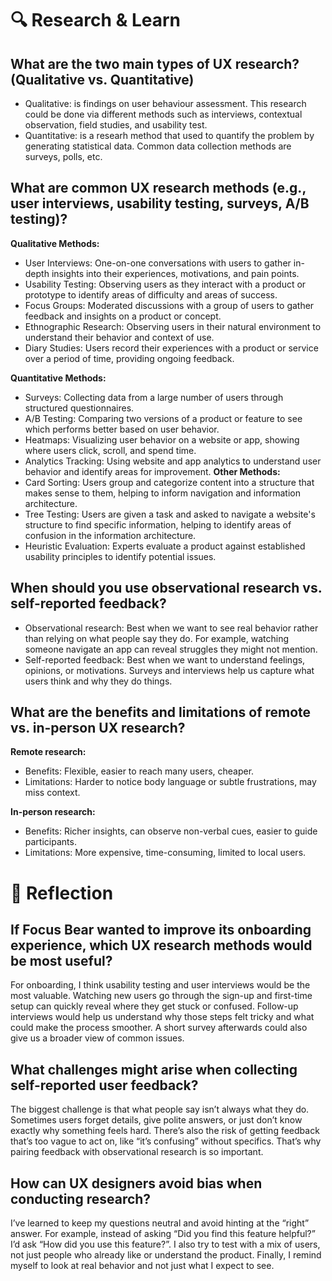 # 🔍 Research & Learn
## What are the two main types of UX research? (Qualitative vs. Quantitative)
- Qualitative: is findings on user behaviour assessment. This research could be done via different methods such as interviews, contextual observation, field studies, and usability test.
- Quantitative: is a researh method that used to quantify the problem by generating statistical data. Common data collection methods are surveys, polls, etc.
## What are common UX research methods (e.g., user interviews, usability testing, surveys, A/B testing)?
**Qualitative Methods:**
- User Interviews: One-on-one conversations with users to gather in-depth insights into their experiences, motivations, and pain points. 
- Usability Testing: Observing users as they interact with a product or prototype to identify areas of difficulty and areas of success. 
- Focus Groups: Moderated discussions with a group of users to gather feedback and insights on a product or concept. 
- Ethnographic Research: Observing users in their natural environment to understand their behavior and context of use. 
- Diary Studies: Users record their experiences with a product or service over a period of time, providing ongoing feedback. 

**Quantitative Methods:**
- Surveys: Collecting data from a large number of users through structured questionnaires.
- A/B Testing: Comparing two versions of a product or feature to see which performs better based on user behavior.
- Heatmaps: Visualizing user behavior on a website or app, showing where users click, scroll, and spend time.
- Analytics Tracking: Using website and app analytics to understand user behavior and identify areas for improvement. 
**Other Methods:**
- Card Sorting: Users group and categorize content into a structure that makes sense to them, helping to inform navigation and information architecture.
- Tree Testing: Users are given a task and asked to navigate a website's structure to find specific information, helping to identify areas of confusion in the information architecture.
- Heuristic Evaluation: Experts evaluate a product against established usability principles to identify potential issues. 

## When should you use observational research vs. self-reported feedback?
- Observational research: Best when we want to see real behavior rather than relying on what people say they do. For example, watching someone navigate an app can reveal struggles they might not mention.
- Self-reported feedback: Best when we want to understand feelings, opinions, or motivations. Surveys and interviews help us capture what users think and why they do things.
## What are the benefits and limitations of remote vs. in-person UX research?
**Remote research:**
- Benefits: Flexible, easier to reach many users, cheaper.
- Limitations: Harder to notice body language or subtle frustrations, may miss context.

**In-person research:**
- Benefits: Richer insights, can observe non-verbal cues, easier to guide participants.
- Limitations: More expensive, time-consuming, limited to local users.

# 📝 Reflection
## If Focus Bear wanted to improve its onboarding experience, which UX research methods would be most useful?
For onboarding, I think usability testing and user interviews would be the most valuable. Watching new users go through the sign-up and first-time setup can quickly reveal where they get stuck or confused. Follow-up interviews would help us understand why those steps felt tricky and what could make the process smoother. A short survey afterwards could also give us a broader view of common issues.
## What challenges might arise when collecting self-reported user feedback?
The biggest challenge is that what people say isn’t always what they do. Sometimes users forget details, give polite answers, or just don’t know exactly why something feels hard. There’s also the risk of getting feedback that’s too vague to act on, like “it’s confusing” without specifics. That’s why pairing feedback with observational research is so important.
## How can UX designers avoid bias when conducting research?
I’ve learned to keep my questions neutral and avoid hinting at the “right” answer. For example, instead of asking “Did you find this feature helpful?” I’d ask “How did you use this feature?”. I also try to test with a mix of users, not just people who already like or understand the product. Finally, I remind myself to look at real behavior and not just what I expect to see.
